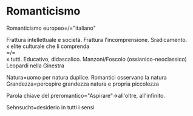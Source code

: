 # Romanticismo
Romanticismo europeo=/="italiano"  
  
Frattura intellettuale e società. Frattura l'incomprensione. Sradicamento.   
x elite culturale che li comprenda  
=/=  
x tutti. Educativo, didascalico. Manzoni/Foscolo (ossianico-neoclassico)  
				Leopardi nella Ginestra  
  
Natura=uomo per natura duplice. Romantici osservano la natura  
Grandezza=percepire grandezza natura e propria piccolezza  
  
  
Parola chiave del preromantico="Aspirare"->all'oltre, all'infinito.  
  
Sehnsucht=desiderio in tutti i sensi  
